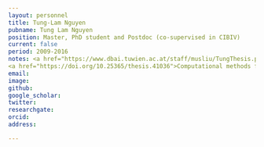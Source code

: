 ```yaml
---
layout: personnel
title: Tung-Lam Nguyen
pubname: Tung Lam Nguyen 
position: Master, PhD student and Postdoc (co-supervised in CIBIV)
current: false
period: 2009-2016
notes: <a href="https://www.dbai.tuwien.ac.at/staff/musliu/TungThesis.pdf">An Efficient Algorithm for Phylogeny Reconstruction by Maximum Likelihood</a> (Diploma thesis),
<a href="https://doi.org/10.25365/thesis.41036">Computational methods for fast and accurate phylogenetic inference</a> (PhD thesis)
email: 
image: 
github: 
google_scholar: 
twitter: 
researchgate: 
orcid: 
address: 

---
```

